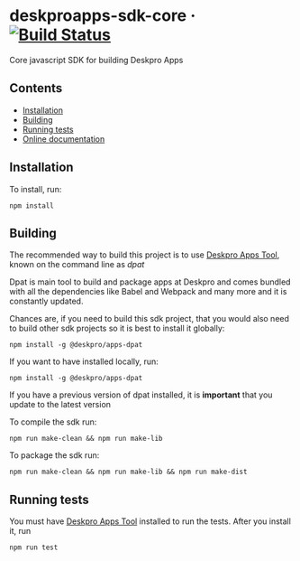 # deskproapps-sdk-core &middot; [![Build Status](https://travis-ci.org/deskpro/apps-sdk-core.svg?branch=master)](https://travis-ci.org/deskpro/apps-sdk-core)

Core javascript SDK for building Deskpro Apps

## Contents
- [Installation](#installation)
- [Building](#building)
- [Running tests](#running-tests)
- [Online documentation](https://deskpro.gitbooks.io/deskpro-apps/)

## Installation
    
To install, run:
    
    npm install
    
## Building

The recommended way to build this project is to use [Deskpro Apps Tool](https://github.com/deskpro/apps-dpat), known on the command line as *dpat*

Dpat is main tool to build and package apps at Deskpro and comes bundled with all the dependencies like Babel and Webpack and many more and it is constantly updated.

Chances are, if you need to build this sdk project, that you would also need to build other sdk projects so it is 
best to install it globally:
 
    npm install -g @deskpro/apps-dpat 

If you want to have installed locally, run:

    npm install -g @deskpro/apps-dpat 
     
If you have a previous version of dpat installed, it is **important** that you update to the latest version     

To compile the sdk run:

    npm run make-clean && npm run make-lib      
    
To package the sdk run:
    
    npm run make-clean && npm run make-lib && npm run make-dist

## Running tests

You must have [Deskpro Apps Tool](https://github.com/deskpro/apps-dpat) installed to run the tests. After you install it, run 
 
    npm run test 